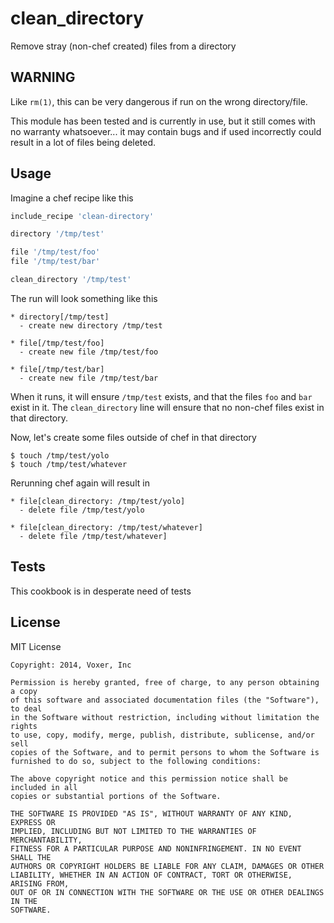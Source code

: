 clean_directory
===============

Remove stray (non-chef created) files from a directory

WARNING
-------

Like `rm(1)`, this can be very dangerous if run on the wrong directory/file.

This module has been tested and is currently in use, but it still comes with
no warranty whatsoever... it may contain bugs and if used incorrectly could result
in a lot of files being deleted.

Usage
-----

Imagine a chef recipe like this

``` ruby
include_recipe 'clean-directory'

directory '/tmp/test'

file '/tmp/test/foo'
file '/tmp/test/bar'

clean_directory '/tmp/test'
```

The run will look something like this

```
* directory[/tmp/test]
  - create new directory /tmp/test

* file[/tmp/test/foo]
  - create new file /tmp/test/foo

* file[/tmp/test/bar]
  - create new file /tmp/test/bar
```

When it runs, it will ensure `/tmp/test` exists, and that the files
`foo` and `bar` exist in it.  The `clean_directory` line will ensure
that no non-chef files exist in that directory.

Now, let's create some files outside of chef in that directory

    $ touch /tmp/test/yolo
    $ touch /tmp/test/whatever

Rerunning chef again will result in

```
* file[clean_directory: /tmp/test/yolo]
  - delete file /tmp/test/yolo

* file[clean_directory: /tmp/test/whatever]
  - delete file /tmp/test/whatever]
```

Tests
-----

This cookbook is in desperate need of tests

License
-------

MIT License

```
Copyright: 2014, Voxer, Inc

Permission is hereby granted, free of charge, to any person obtaining a copy
of this software and associated documentation files (the "Software"), to deal
in the Software without restriction, including without limitation the rights
to use, copy, modify, merge, publish, distribute, sublicense, and/or sell
copies of the Software, and to permit persons to whom the Software is
furnished to do so, subject to the following conditions:

The above copyright notice and this permission notice shall be included in all
copies or substantial portions of the Software.

THE SOFTWARE IS PROVIDED "AS IS", WITHOUT WARRANTY OF ANY KIND, EXPRESS OR
IMPLIED, INCLUDING BUT NOT LIMITED TO THE WARRANTIES OF MERCHANTABILITY,
FITNESS FOR A PARTICULAR PURPOSE AND NONINFRINGEMENT. IN NO EVENT SHALL THE
AUTHORS OR COPYRIGHT HOLDERS BE LIABLE FOR ANY CLAIM, DAMAGES OR OTHER
LIABILITY, WHETHER IN AN ACTION OF CONTRACT, TORT OR OTHERWISE, ARISING FROM,
OUT OF OR IN CONNECTION WITH THE SOFTWARE OR THE USE OR OTHER DEALINGS IN THE
SOFTWARE.
```
